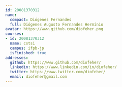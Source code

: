 ```yaml
---
id: 20081370312
name:
  compact: Diógenes Fernandes
  full: Diógenes Augusto Fernandes Hermínio
avatar: https://www.github.com/diofeher.png
courses:
- id: 20081370312
  name: cstsi
  campus: ifpb-jp
  isFinished: true
addresses:
  github: https://www.github.com/diofeher/
  linkedin: https://www.linkedin.com/in/diofeher/
  twitter: https://www.twitter.com/diofeher/
  email: diofeher@gmail.com
---
```

